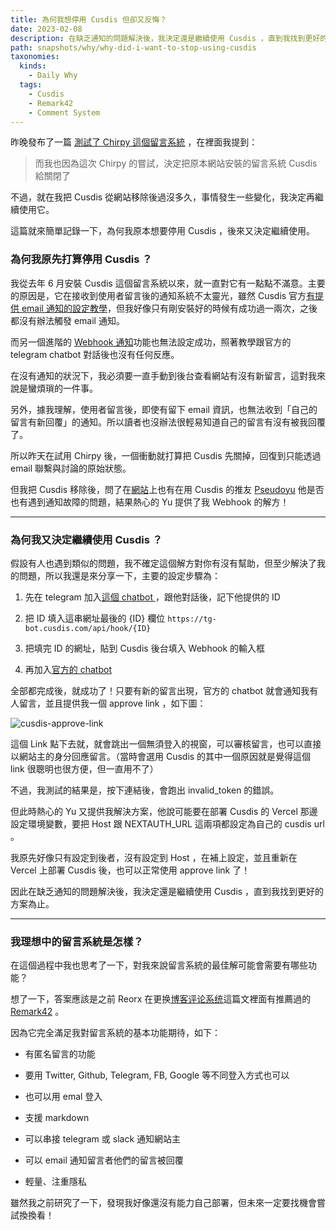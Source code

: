 ```yaml
---
title: 為何我想停用 Cusdis 但卻又反悔？
date: 2023-02-08
description: 在缺乏通知的問題解決後，我決定還是繼續使用 Cusdis ，直到我找到更好的方案為止。
path: snapshots/why/why-did-i-want-to-stop-using-cusdis
taxonomies:
  kinds: 
    - Daily Why
  tags: 
    - Cusdis
    - Remark42
    - Comment System
---
```




昨晚發布了一篇 [測試了 Chirpy 這個留言系統](@/snapshots/tried-tried-chirpy-comment-system.md) ，在裡面我提到：

> 而我也因為這次 Chirpy 的嘗試，決定把原本網站安裝的留言系統 Cusdis 給關閉了

不過，就在我把 Cusdis 從網站移除後過沒多久，事情發生一些變化，我決定再繼續使用它。

這篇就來簡單記錄一下，為何我原本想要停用 Cusdis ，後來又決定繼續使用。

### 為何我原先打算停用 Cusdis ？

我從去年 6 月安裝 Cusdis 這個留言系統以來，就一直對它有一點點不滿意。主要的原因是，它在接收到使用者留言後的通知系統不太靈光，雖然 Cusdis 官方[有提供 email 通知的設定教學](https://cusdis.com/doc#/features/notification)，但我好像只有剛安裝好的時候有成功過一兩次，之後都沒有辦法觸發 email 通知。

而另一個進階的 [Webhook 通知](https://cusdis.com/doc#/advanced/webhook)功能也無法設定成功，照著教學跟官方的 telegram chatbot 對話後也沒有任何反應。

在沒有通知的狀況下，我必須要一直手動到後台查看網站有沒有新留言，這對我來說是蠻煩瑣的一件事。

另外，據我理解，使用者留言後，即使有留下 email 資訊，也無法收到「自己的留言有新回覆」的通知。所以讀者也沒辦法很輕易知道自己的留言有沒有被我回覆了。

所以昨天在試用 Chirpy 後，一個衝動就打算把 Cusdis 先關掉，回復到只能透過 email 聯繫與討論的原始狀態。

但我把 Cusdis 移除後，問了在[網站](https://www.pseudoyu.com/zh/)上也有在用 Cusdis 的推友 [Pseudoyu](https://twitter.com/pseudo_yu) 他是否也有遇到通知故障的問題，結果熱心的 Yu 提供了我 Webhook 的解方！

---

### 為何我又決定繼續使用 Cusdis ？

假設有人也遇到類似的問題，我不確定這個解方對你有沒有幫助，但至少解決了我的問題，所以我還是來分享一下，主要的設定步驟為：

1. 先在 telegram 加入[這個 chatbot ](https://t.me/userinfobot)，跟他對話後，記下他提供的 ID

2. 把 ID 填入這串網址最後的 {ID} 欄位 `https://tg-bot.cusdis.com/api/hook/{ID}`

3. 把填完 ID 的網址，貼到 Cusdis 後台填入 Webhook 的輸入框

4. 再加入[官方的 chatbot](https://t.me/CusdisBot) 

全部都完成後，就成功了！只要有新的留言出現，官方的 chatbot 就會通知我有人留言，並且提供我一個 approve link ，如下圖：

<img src="https://pinchlime-screenshots.s3.ap-northeast-1.amazonaws.com/cusdis-approve-link_C1sZmK.webp" loading="lazy" alt="cusdis-approve-link" align=center />

這個 Link 點下去就，就會跳出一個無須登入的視窗，可以審核留言，也可以直接以網站主的身分回應留言。（當時會選用 Cusdis 的其中一個原因就是覺得這個 link 很聰明也很方便，但一直用不了）

不過，我測試的結果是，按下連結後，會跑出 invalid_token 的錯誤。

但此時熱心的 Yu 又提供我解決方案，他說可能要在部署 Cusdis 的 Vercel 那邊設定環境變數，要把 Host 跟 NEXTAUTH_URL 這兩項都設定為自己的 cusdis url 。

我原先好像只有設定到後者，沒有設定到 Host ，在補上設定，並且重新在 Vercel 上部署 Cusdis 後，也可以正常使用 approve link 了！

因此在缺乏通知的問題解決後，我決定還是繼續使用 Cusdis ，直到我找到更好的方案為止。

---

### 我理想中的留言系統是怎樣？

在這個過程中我也思考了一下，對我來說留言系統的最佳解可能會需要有哪些功能？

想了一下，答案應該是之前 Reorx 在更换[博客评论系统](https://reorx.com/blog/blog-commenting-systems/)這篇文裡面有推薦過的 [Remark42](https://remark42.com/) 。

因為它完全滿足我對留言系統的基本功能期待，如下：

* 有匿名留言的功能

* 要用 Twitter, Github, Telegram, FB, Google 等不同登入方式也可以

* 也可以用 emal 登入

* 支援 markdown

* 可以串接 telegram 或 slack 通知網站主

* 可以 email 通知留言者他們的留言被回覆

* 輕量、注重隱私

雖然我之前研究了一下，發現我好像還沒有能力自己部署，但未來一定要找機會嘗試換換看！